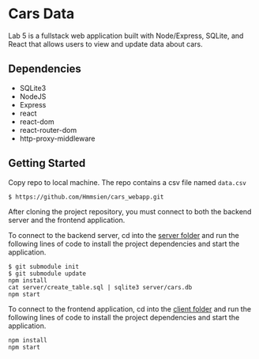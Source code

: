 # Cars Data
 Lab 5 is a fullstack web application built with Node/Express, SQLite, and React that allows users to view and update data about cars.

## Dependencies
* SQLite3
* NodeJS
* Express  
* react
* react-dom
* react-router-dom
* http-proxy-middleware

## Getting Started

Copy repo to local machine. The repo contains a csv file named `data.csv`
```sh
$ https://github.com/Hmmsien/cars_webapp.git
```

After cloning the project repository, you must connect to both the backend server and the frontend application. 

To connect to the backend server, cd into the [server folder](./server/) and run the following lines of code to install the project dependencies and start the application.

```
$ git submodule init
$ git submodule update
npm install
cat server/create_table.sql | sqlite3 server/cars.db
npm start
```

To connect to the frontend application, cd into the [client folder](./client/) and run the following lines of code to install the project dependencies and start the application.

```
npm install
npm start
```
